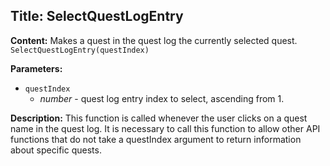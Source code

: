 ## Title: SelectQuestLogEntry

**Content:**
Makes a quest in the quest log the currently selected quest.
`SelectQuestLogEntry(questIndex)`

**Parameters:**
- `questIndex`
  - *number* - quest log entry index to select, ascending from 1.

**Description:**
This function is called whenever the user clicks on a quest name in the quest log.
It is necessary to call this function to allow other API functions that do not take a questIndex argument to return information about specific quests.